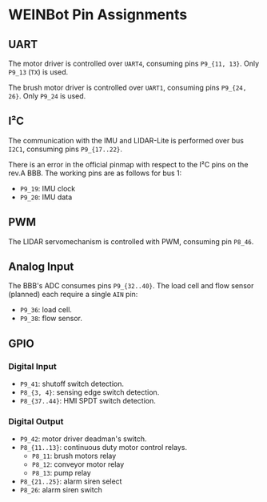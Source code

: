 # WEINBot Pin Assignments

## UART
The motor driver is controlled over `UART4`, consuming pins `P9_{11, 13}`.
Only `P9_13` (`TX`) is used.

The brush motor driver is controlled over `UART1`, consuming pins `P9_{24, 26}`.
Only `P9_24` is used.

## I²C
The communication with the IMU and LIDAR-Lite is performed over bus `I2C1`, consuming pins `P9_{17..22}`.

There is an error in the official pinmap with respect to the I²C pins on the rev.A BBB.
The working pins are as follows for bus 1:
* `P9_19`: IMU clock
* `P9_20`: IMU data

## PWM
The LIDAR servomechanism is controlled with PWM, consuming pin `P8_46`.

## Analog Input
The BBB's ADC consumes pins `P9_{32..40}`.
The load cell and flow sensor (planned) each require a single `AIN` pin:

* `P9_36`: load cell.
* `P9_38`: flow sensor.

## GPIO
### Digital Input

* `P9_41`: shutoff switch detection.
* `P8_{3, 4}`: sensing edge switch detection.
* `P8_{37..44}`: HMI SPDT switch detection.


### Digital Output

* `P9_42`: motor driver deadman's switch.
* `P8_{11..13}`: continuous duty motor control relays.
	* `P8_11`: brush motors relay
	* `P8_12`: conveyor motor relay
	* `P8_13`: pump relay
* `P8_{21..25}`: alarm siren select
* `P8_26`: alarm siren switch

